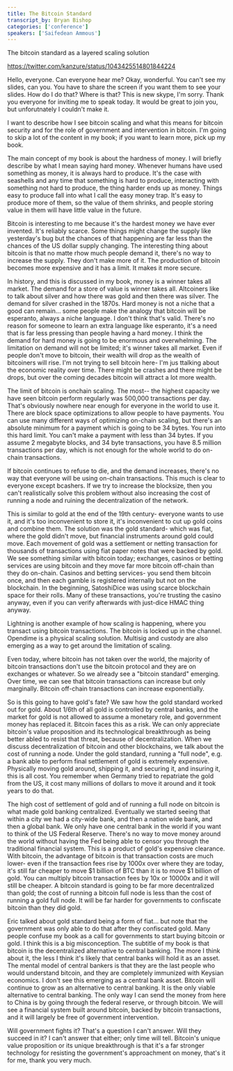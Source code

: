 ```yaml
---
title: The Bitcoin Standard
transcript_by: Bryan Bishop
categories: ['conference']
speakers: ['Saifedean Ammous']
---
```


The bitcoin standard as a layered scaling solution

<https://twitter.com/kanzure/status/1043425514801844224>

Hello, everyone. Can everyone hear me? Okay, wonderful. You can't see my slides, can you. You have to share the screen if you want them to see your slides. How do I do that? Where is that?  This is new skype, I'm sorry. Thank you everyone for inviting me to speak today. It would be great to join you, but unforutnately I couldn't make it.

I want to describe how I see bitcoin scaling and what this means for bitcoin security and for the role of government and intervention in bitcoin. I'm going to skip a lot of the content in my book; if you want to learn more, pick up my book.

The main concept of my book is about the hardness of money. I will briefly describe by what I mean saying hard money. Whenever humans have used something as money, it is always hard to produce. It's the case with seashells and any time that something is hard to produce, interacting with something not hard to produce, the thing harder ends up as money. Things easy to produce fall into what I call the easy money trap. It's easy to produce more of them, so the value of them shrinks, and people storing value in them will have little value in the future.

Bitcoin is interesting to me because it's the hardest money we have ever invented. It's reliably scarce. Some things might change the supply like yesterday's bug but the chances of that happening are far less than the chances of the US dollar supply changing. The interesting thing about bitcoin is that no matte rhow much people demand it, there's no way to increase the supply. They don't make more of it. The production of bitcoin becomes more expensive and it has a limit. It makes it more secure.

In history, and this is discussed in my book, money is a winner takes all market. The demand for a store of value is winner takes all. Altcoiners like to talk about silver and how there was gold and then there was silver. The demand for silver crashed in the 1870s. Hard money is not a niche that a good can remain... some people make the analogy that bitcoin will be esperanto, always a niche language. I don't think that's valid. There's no reason for someone to learn an extra language like esperanto, it's a need that is far less pressing than people having a hard money. I think the demand for hard money is going to be enormous and overwhelming. The limitation on demand will not be limited; it's winner takes all market. Even if people don't move to bitcoin, their wealth will drop as the wealth of bitcoiners will rise. I'm not trying to sell bitcoin here- I'm jus ttalking about the economic reality over time. There might be crashes and there might be drops, but over the coming decades bitcoin will attract a lot more wealth.

The limit of bitcoin is onchain scaling. The most-- the highest capacity we have seen bitcoin perform regularly was 500,000 transactions per day. That's obviously nowhere near enough for everyone in the world to use it. There are block space optimizations to allow people to have payments. You can use many different ways of optimizing on-chain scaling, but there's an absolute minimum for a payment which is going to be 34 bytes. You run into this hard limit. You can't make a payment with less than 34 bytes. If you assume 2 megabyte blocks, and 34 byte transactions, you have 8.5 million transactions per day, which is not enough for the whole world to do on-chain transactions.

If bitcoin continues to refuse to die, and the demand increases, there's no way that everyone will be using on-chain transactions. This much is clear to everyone except bcashers. If we try to increase the blocksize, then you can't realistically solve this problem without also increasing the cost of running a node and ruining the decentralization of the network.

This is similar to gold at the end of the 19th century- everyone wants to use it, and it's too inconvenient to store it, it's inconvenient to cut up gold coins and combine them. The solution was the gold standard- which was fiat, where the gold didn't move, but financial instruments around gold could move. Each movement of gold was a settlement or netting transaction for thousands of transactions using fiat paper notes that were backed by gold. We see something similar with bitcoin today; exchanges, casinos or betting services are using bitcoin and they move far more bitcoin off-chain than they do on-chain. Casinos and betting services- you send them bitcoin once, and then each gamble is registered internally but not on the blockchain. In the beginning, SatoshiDice was using scarce blockchain space for their rolls. Many of these transactions, you're trusting the casino anyway, even if you can verify afterwards with just-dice HMAC thing anyway.

Lightning is another example of how scaling is happening, where you transact using bitcoin transactions. The bitcoin is locked up in the channel. Opendime is a physical scaling solution. Multisig and custody are also emerging as a way to get around the limitation of scaling.

Even today, where bitcoin has not taken over the world, the majority of bitcoin transactions don't use the bitcoin protocol and they are on exchanges or whatever. So we already see a "bitcoin standard" emerging. Over time, we can see that bitcoin transactions can increase but only marginally. Bitcoin off-chain transactions can increase exponentially.

So is this going to have gold's fate? We saw how the gold standard worked out for gold. About 1/6th of all gold is controlled by central banks, and the market for gold is not allowed to assume a monetary role, and government money has replaced it. Bitcoin faces this as a risk. We can only appreciate bitcoin's value proposition and its technological breakthrough as being better abled to resist that threat, because of decentralization. When we discuss decentralization of bitcoin and other blockchains, we talk about the cost of running a node. Under the gold standard, running a "full node", e.g. a bank able to perform final settlement of gold is extremely expensive. Physically moving gold around, shipping it, and securing it, and insuring it, this is all cost. You remember when Germany tried to repatriate the gold from the US, it cost many millions of dollars to move it around and it took years to do that.

The high cost of settlement of gold and of running a full node on bitcoin is what made gold banking centralized. Eventually we started seeing that within a city we had a city-wide bank, and then a nation wide bank, and then a global bank. We only have one central bank in the world if you want to think of the US Federal Reserve. There's no way to move money around the world without having the Fed being able to censor you through the traditional financial system. This is a product of gold's expensive clearance. With bitcoin, the advantage of bitcoin is that transaction costs are much lower- even if the transaction fees rise by 1000x over where they are today, it's still far cheaper to move $1 billion of BTC than it is to move $1 billion of gold. You can multiply bitcoin transaction fees by 10x or 10000x and it will still be cheaper. A bitcoin standard is going to be far more decentralized than gold; the cost of running a bitcoin full node is less than the cost of running a gold full node. It will be far harder for governments to confiscate bitcoin than they did gold.

Eric talked about gold standard being a form of fiat... but note that the government was only able to do that after they confiscated gold. Many people confuse my book as a call for governments to start buying bitcoin or gold. I think this is a big misconception. The subtitle of my book is that bitcoin is the decentralized alternative to central banking. The more I think about it, the less I think it's likely that central banks will hold it as an asset. The mental model of central bankers is that they are the last people who would understand bitcoin, and they are completely immunized with Keysian economics. I don't see this emerging as a central bank asset. Bitcoin will continue to grow as an alternative to central banking. It is the only viable alternative to central banking. The only way I can send the money from here to China is by going through the federal reserve, or through bitcoin. We will see a financial system built around bitcoin, backed by bitcoin transactions, and it will largely be free of government intervention.

Will government fights it? That's a question I can't answer. Will they succeed in it? I can't answer that either; only time will tell. Bitcoin's unique value proposition or its unique breakthrough is that it's a far stronger technology for resisting the government's approachment on money, that's it for me, thank you very much.
